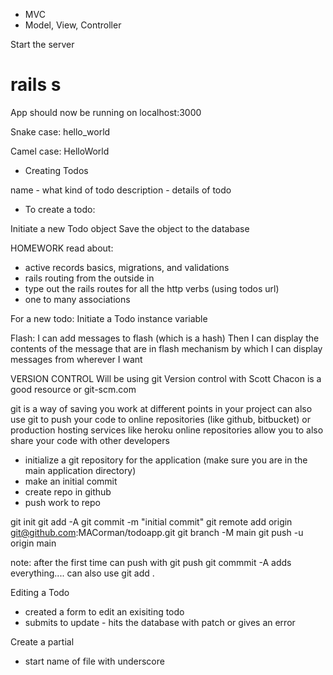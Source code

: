 - MVC
- Model, View, Controller

Start the server 
# rails s
App should now be running on localhost:3000

Snake case: hello_world

Camel case: HelloWorld


- Creating Todos

name - what kind of todo
description - details of todo

- To create a todo:

Initiate a new Todo object
Save the object to the database

HOMEWORK
read about:
- active records basics, migrations, and validations
- rails routing from the outside in 
- type out the rails routes for all the http verbs (using todos url)
- one to many associations


For a new todo:
Initiate a Todo instance variable

Flash:
I can add messages to flash (which is a hash)
Then I can display the contents of the message that are in flash
mechanism by which I can display messages from wherever I want

VERSION CONTROL
Will be using git
Version control with Scott Chacon is a good resource 
or
git-scm.com

git is a way of saving you work at different points in your project
can also use git to push your code to online repositories (like github, bitbucket) or production hosting services like heroku
online repositories allow you to also share your code with other developers 

- initialize a git repository for the application (make sure you are in the main application directory)
- make an initial commit 
- create repo in github
- push work to repo

git init
git add -A 
git commit -m "initial commit"
git remote add origin git@github.com:MACorman/todoapp.git
git branch -M main 
git push -u origin main 


note: after the first time can push with git push
git commmit -A adds everything.... can also use git add .

Editing a Todo
- created a form to edit an exisiting todo
- submits to update - hits the database with patch or gives an error

Create a partial
- start name of file with underscore